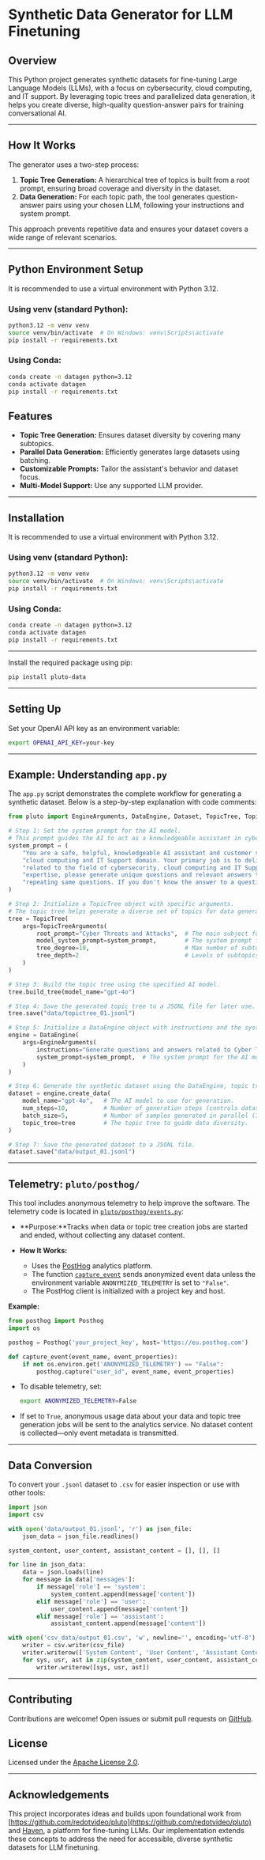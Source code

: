 # Synthetic Data Generator for LLM Finetuning

## Overview

This Python project generates synthetic datasets for fine-tuning Large Language Models (LLMs), with a focus on cybersecurity, cloud computing, and IT support. By leveraging topic trees and parallelized data generation, it helps you create diverse, high-quality question-answer pairs for training conversational AI.

---

## How It Works

The generator uses a two-step process:

1. **Topic Tree Generation:** A hierarchical tree of topics is built from a root prompt, ensuring broad coverage and diversity in the dataset.
2. **Data Generation:** For each topic path, the tool generates question-answer pairs using your chosen LLM, following your instructions and system prompt.

This approach prevents repetitive data and ensures your dataset covers a wide range of relevant scenarios.

---

## Python Environment Setup

It is recommended to use a virtual environment with Python 3.12.

### Using venv (standard Python):

```bash
python3.12 -m venv venv
source venv/bin/activate  # On Windows: venv\Scripts\activate
pip install -r requirements.txt
```

### Using Conda:

```bash
conda create -n datagen python=3.12
conda activate datagen
pip install -r requirements.txt
```

## Features

- **Topic Tree Generation:** Ensures dataset diversity by covering many subtopics.
- **Parallel Data Generation:** Efficiently generates large datasets using batching.
- **Customizable Prompts:** Tailor the assistant's behavior and dataset focus.
- **Multi-Model Support:** Use any supported LLM provider.

---

## Installation

It is recommended to use a virtual environment with Python 3.12.

### Using venv (standard Python):

```bash
python3.12 -m venv venv
source venv/bin/activate  # On Windows: venv\Scripts\activate
pip install -r requirements.txt
```

### Using Conda:

```bash
conda create -n datagen python=3.12
conda activate datagen
pip install -r requirements.txt
```

---

Install the required package using pip:

```bash
pip install pluto-data
```

---

## Setting Up

Set your OpenAI API key as an environment variable:

```bash
export OPENAI_API_KEY=your-key
```

---

## Example: Understanding `app.py`

The `app.py` script demonstrates the complete workflow for generating a synthetic dataset. Below is a step-by-step explanation with code comments:

```python
from pluto import EngineArguments, DataEngine, Dataset, TopicTree, TopicTreeArguments

# Step 1: Set the system prompt for the AI model.
# This prompt guides the AI to act as a knowledgeable assistant in cybersecurity, cloud computing, and IT support.
system_prompt = (
    "You are a safe, helpful, knowledgeable AI assistant and customer support expert specializing in cyber security, "
    "cloud computing and IT Support domain. Your primary job is to deliver detailed responses to customer queries "
    "related to the field of cybersecurity, cloud computing and IT Support domain. Leveraging your deep knowledge and "
    "expertise, please generate unique questions and relevant answers to guarantee customer satisfaction without "
    "repeating same questions. If you don't know the answer to a question, please don't share false information."
)

# Step 2: Initialize a TopicTree object with specific arguments.
# The topic tree helps generate a diverse set of topics for data generation.
tree = TopicTree(
    args=TopicTreeArguments(
        root_prompt="Cyber Threats and Attacks",  # The main subject for the topic tree.
        model_system_prompt=system_prompt,        # The system prompt for the AI model.
        tree_degree=10,                           # Max number of subtopics per node.
        tree_depth=2                              # Levels of subtopics.
    )
)

# Step 3: Build the topic tree using the specified AI model.
tree.build_tree(model_name="gpt-4o")

# Step 4: Save the generated topic tree to a JSONL file for later use.
tree.save("data/topictree_01.jsonl")

# Step 5: Initialize a DataEngine object with instructions and the system prompt.
engine = DataEngine(
    args=EngineArguments(
        instructions="Generate questions and answers related to Cyber Threats and Attacks.",  # Data generation instructions.
        system_prompt=system_prompt,  # The system prompt for the AI model.
    )
)

# Step 6: Generate the synthetic dataset using the DataEngine, topic tree, and model.
dataset = engine.create_data(
    model_name="gpt-4o",   # The AI model to use for generation.
    num_steps=10,          # Number of generation steps (controls dataset size).
    batch_size=5,          # Number of samples generated in parallel (10 steps × 5 = 50 samples).
    topic_tree=tree        # The topic tree to guide data diversity.
)

# Step 7: Save the generated dataset to a JSONL file.
dataset.save("data/output_01.jsonl")
```

---

## Telemetry: `pluto/posthog/`

This tool includes anonymous telemetry to help improve the software. The telemetry code is located in [`pluto/posthog/events.py`](pluto/posthog/events.py:1):

- **Purpose:**Tracks when data or topic tree creation jobs are started and ended, without collecting any dataset content.
- **How It Works:**

  - Uses the [PostHog](https://posthog.com/) analytics platform.
  - The function [`capture_event`](pluto/posthog/events.py:8) sends anonymized event data unless the environment variable `ANONYMIZED_TELEMETRY` is set to `"False"`.
  - The PostHog client is initialized with a project key and host.

**Example:**

```python
from posthog import Posthog
import os

posthog = Posthog('your_project_key', host='https://eu.posthog.com')

def capture_event(event_name, event_properties):
    if not os.environ.get('ANONYMIZED_TELEMETRY') == "False":
        posthog.capture("user_id", event_name, event_properties)
```

- To disable telemetry, set:
  ```bash
  export ANONYMIZED_TELEMETRY=False
  ```
- If set to `True`, anonymous usage data about your data and topic tree generation jobs will be sent to the analytics service. No dataset content is collected—only event metadata is transmitted.

---

## Data Conversion

To convert your `.jsonl` dataset to `.csv` for easier inspection or use with other tools:

```python
import json
import csv

with open('data/output_01.jsonl', 'r') as json_file:
    json_data = json_file.readlines()

system_content, user_content, assistant_content = [], [], []

for line in json_data:
    data = json.loads(line)
    for message in data['messages']:
        if message['role'] == 'system':
            system_content.append(message['content'])
        elif message['role'] == 'user':
            user_content.append(message['content'])
        elif message['role'] == 'assistant':
            assistant_content.append(message['content'])

with open('csv_data/output_01.csv', 'w', newline='', encoding='utf-8') as csv_file:
    writer = csv.writer(csv_file)
    writer.writerow(['System Content', 'User Content', 'Assistant Content'])
    for sys, usr, ast in zip(system_content, user_content, assistant_content):
        writer.writerow([sys, usr, ast])
```

---

## Contributing

Contributions are welcome! Open issues or submit pull requests on [GitHub](https://github.com/chaithanyasai18/LLMs-finetuning).

## License

Licensed under the [Apache License 2.0](LICENSE).

---

## Acknowledgements

This project incorporates ideas and builds upon foundational work from [https://github.com/redotvideo/pluto](https://github.com/redotvideo/pluto) and [Haven](https://haven.run/), a platform for fine-tuning LLMs. Our implementation extends these concepts to address the need for accessible, diverse synthetic datasets for LLM finetuning.
